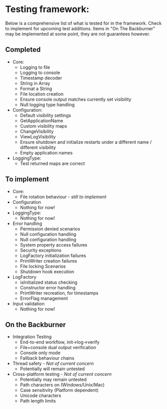 # Testing framework:
Below is a comprehensive list of what is tested for in the framework. Check to implement for upcoming test additions. Items in "On The Backburner" may be implemented at some point, they are not guarantees however.

## Completed
- Core:
    - Logging to file
    - Logging to console
    - Timestamp decoder
    - String in Array
    - Format a String
    - File location creation
    - Ensure console output matches currently set visibility
    - Null logging type handling
- Configuration:
    - Default visibility settings
    - GetApplicationName
    - Custom visibility maps
    - ChangeVisibility
    - ViewLogVisibility
    - Ensure shutdown and initialize restarts under a different name / different visibility
    - Empty application names
- LoggingType:
    - Test returned maps are correct

## To implement
- Core:
    - File rotation behaviour - *still to implement*
- Configuration
    - Nothing for now!
- LoggingType:
    - Nothing for now!
- Error handling
    - Permission denied scenarios
    - Null configuration handling
    - Null configuration handling
    - System property access failures
    - Security exceptions
    - LogFactory initialization failures
    - PrintWriter creation failures
    - File locking Scenarios
    - Shutdown hook execution
- LogFactory
    - isInitialized status checking
    - Constructor error handling
    - PrintWriter recreation, for timestamps
    - ErrorFlag management
- Input validation
    - Nothing for now!

## On the Backburner
- Integration Testing
    - End-to-end workflow, init->log->verify
    - File+console dual output verification
    - Console only mode
    - Fallback behaviour chains
- Thread safety - *Not of current concern*
    - Potentially will remain untested
- Cross-platform testing - *Not of current concern*
    - Potentially may remain untested
    - Path characters on (Windows/Unix/Mac)
    - Case sensitivity (Platform dependent)
    - Unicode characters
    - Path length limits